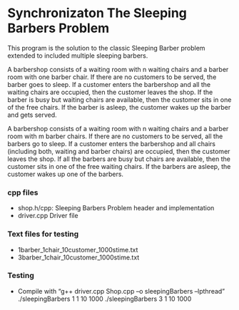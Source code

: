 # Synchronizaton The Sleeping Barbers Problem
This program is the solution to the classic Sleeping Barber problem extended to included multiple sleeping barbers. 

A barbershop consists of a waiting room with n waiting chairs and a barber room with one barber chair.
If there are no customers to be served, the barber goes to sleep. If a customer enters the barbershop
and all the waiting chairs are occupied, then the customer leaves the shop. If the barber is busy but
waiting chairs are available, then the customer sits in one of the free chairs. If the barber is asleep, the
customer wakes up the barber and gets served.

A barbershop consists of a waiting room with n waiting chairs and a barber room with m barber chairs. If
there are no customers to be served, all the barbers go to sleep. If a customer enters the barbershop
and all chairs (including both, waiting and barber chairs) are occupied, then the customer leaves the
shop.
If all the barbers are busy but chairs are available, then the customer sits in one of the
free waiting chairs. If the barbers are asleep, the customer wakes up one of the barbers.

### cpp files

- shop.h/cpp: Sleeping Barbers Problem header and implementation
- driver.cpp Driver file

### Text files for testing
- 1barber_1chair_10customer_1000stime.txt
- 3barber_1chair_10customer_1000stime.txt

### Testing
- Compile with “g++ driver.cpp Shop.cpp –o sleepingBarbers –lpthread”
./sleepingBarbers 1 1 10 1000
./sleepingBarbers 3 1 10 1000




